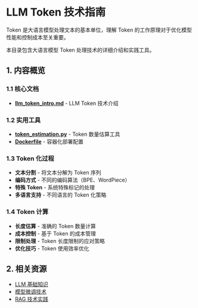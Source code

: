 # LLM Token 技术指南

Token 是大语言模型处理文本的基本单位，理解 Token 的工作原理对于优化模型性能和控制成本至关重要。

本目录包含大语言模型 Token 处理技术的详细介绍和实践工具。

## 1. 内容概览

### 1.1 核心文档

- **[llm_token_intro.md](llm_token_intro.md)** - LLM Token 技术介绍

### 1.2 实用工具

- **[token_estimation.py](token_estimation.py)** - Token 数量估算工具
- **[Dockerfile](Dockerfile)** - 容器化部署配置

### 1.3 Token 化过程

- **文本分割** - 将文本分解为 Token 序列
- **编码方式** - 不同的编码算法（BPE、WordPiece）
- **特殊 Token** - 系统特殊标记的处理
- **多语言支持** - 不同语言的 Token 化策略

### 1.4 Token 计算

- **长度估算** - 准确的 Token 数量计算
- **成本控制** - 基于 Token 的成本管理
- **限制处理** - Token 长度限制的应对策略
- **优化技巧** - Token 使用效率优化

## 2. 相关资源

- [LLM 基础知识](../README.md)
- [模型微调技术](../fine-tuning/README.md)
- [RAG 技术实践](../rag/README.md)
